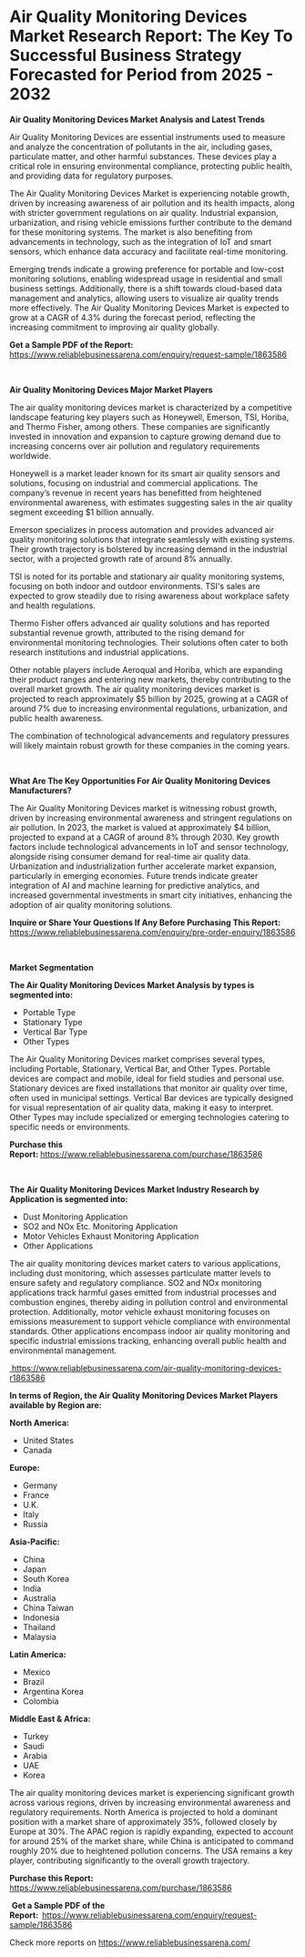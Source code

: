 <p><h1>Air Quality Monitoring Devices Market Research Report: The Key To Successful Business Strategy Forecasted for Period from 2025 - 2032</h1></p><p><strong>Air Quality Monitoring Devices Market Analysis and Latest Trends</strong></p>
<p><p>Air Quality Monitoring Devices are essential instruments used to measure and analyze the concentration of pollutants in the air, including gases, particulate matter, and other harmful substances. These devices play a critical role in ensuring environmental compliance, protecting public health, and providing data for regulatory purposes.</p><p>The Air Quality Monitoring Devices Market is experiencing notable growth, driven by increasing awareness of air pollution and its health impacts, along with stricter government regulations on air quality. Industrial expansion, urbanization, and rising vehicle emissions further contribute to the demand for these monitoring systems. The market is also benefiting from advancements in technology, such as the integration of IoT and smart sensors, which enhance data accuracy and facilitate real-time monitoring.</p><p>Emerging trends indicate a growing preference for portable and low-cost monitoring solutions, enabling widespread usage in residential and small business settings. Additionally, there is a shift towards cloud-based data management and analytics, allowing users to visualize air quality trends more effectively. The Air Quality Monitoring Devices Market is expected to grow at a CAGR of 4.3% during the forecast period, reflecting the increasing commitment to improving air quality globally.</p></p>
<p><strong>Get a Sample PDF of the Report:&nbsp;</strong> <a href="https://www.reliablebusinessarena.com/enquiry/request-sample/1863586?utm_campaign=2225&utm_medium=2&utm_source=Github&utm_content=ia&utm_term=19022025&utm_id=air-quality-monitoring-devices">https://www.reliablebusinessarena.com/enquiry/request-sample/1863586</a></p>
<p>&nbsp;</p>
<p><strong>Air Quality Monitoring Devices Major Market Players</strong></p>
<p><p>The air quality monitoring devices market is characterized by a competitive landscape featuring key players such as Honeywell, Emerson, TSI, Horiba, and Thermo Fisher, among others. These companies are significantly invested in innovation and expansion to capture growing demand due to increasing concerns over air pollution and regulatory requirements worldwide.</p><p>Honeywell is a market leader known for its smart air quality sensors and solutions, focusing on industrial and commercial applications. The company’s revenue in recent years has benefitted from heightened environmental awareness, with estimates suggesting sales in the air quality segment exceeding $1 billion annually.</p><p>Emerson specializes in process automation and provides advanced air quality monitoring solutions that integrate seamlessly with existing systems. Their growth trajectory is bolstered by increasing demand in the industrial sector, with a projected growth rate of around 8% annually.</p><p>TSI is noted for its portable and stationary air quality monitoring systems, focusing on both indoor and outdoor environments. TSI's sales are expected to grow steadily due to rising awareness about workplace safety and health regulations.</p><p>Thermo Fisher offers advanced air quality solutions and has reported substantial revenue growth, attributed to the rising demand for environmental monitoring technologies. Their solutions often cater to both research institutions and industrial applications.</p><p>Other notable players include Aeroqual and Horiba, which are expanding their product ranges and entering new markets, thereby contributing to the overall market growth. The air quality monitoring devices market is projected to reach approximately $5 billion by 2025, growing at a CAGR of around 7% due to increasing environmental regulations, urbanization, and public health awareness. </p><p>The combination of technological advancements and regulatory pressures will likely maintain robust growth for these companies in the coming years.</p></p>
<p>&nbsp;</p>
<p><strong>What Are The Key Opportunities For Air Quality Monitoring Devices Manufacturers?</strong></p>
<p><p>The Air Quality Monitoring Devices market is witnessing robust growth, driven by increasing environmental awareness and stringent regulations on air pollution. In 2023, the market is valued at approximately $4 billion, projected to expand at a CAGR of around 8% through 2030. Key growth factors include technological advancements in IoT and sensor technology, alongside rising consumer demand for real-time air quality data. Urbanization and industrialization further accelerate market expansion, particularly in emerging economies. Future trends indicate greater integration of AI and machine learning for predictive analytics, and increased governmental investments in smart city initiatives, enhancing the adoption of air quality monitoring solutions.</p></p>
<p><strong>Inquire or Share Your Questions If Any Before Purchasing This Report:</strong> <a href="https://www.reliablebusinessarena.com/enquiry/pre-order-enquiry/1863586?utm_campaign=2225&utm_medium=2&utm_source=Github&utm_content=ia&utm_term=19022025&utm_id=air-quality-monitoring-devices">https://www.reliablebusinessarena.com/enquiry/pre-order-enquiry/1863586</a></p>
<p>&nbsp;</p>
<p><strong>Market Segmentation</strong></p>
<p><strong>The Air Quality Monitoring Devices Market Analysis by types is segmented into:</strong></p>
<p><ul><li>Portable Type</li><li>Stationary Type</li><li>Vertical Bar Type</li><li>Other Types</li></ul></p>
<p><p>The Air Quality Monitoring Devices market comprises several types, including Portable, Stationary, Vertical Bar, and Other Types. Portable devices are compact and mobile, ideal for field studies and personal use. Stationary devices are fixed installations that monitor air quality over time, often used in municipal settings. Vertical Bar devices are typically designed for visual representation of air quality data, making it easy to interpret. Other Types may include specialized or emerging technologies catering to specific needs or environments.</p></p>
<p><strong>Purchase this Report:&nbsp;</strong><a href="https://www.reliablebusinessarena.com/purchase/1863586?utm_campaign=2225&utm_medium=2&utm_source=Github&utm_content=ia&utm_term=19022025&utm_id=air-quality-monitoring-devices">https://www.reliablebusinessarena.com/purchase/1863586</a></p>
<p>&nbsp;</p>
<p><strong>The Air Quality Monitoring Devices Market Industry Research by Application is segmented into:</strong></p>
<p><ul><li>Dust Monitoring Application</li><li>SO2 and NOx Etc. Monitoring Application</li><li>Motor Vehicles Exhaust Monitoring Application</li><li>Other Applications</li></ul></p>
<p><p>The air quality monitoring devices market caters to various applications, including dust monitoring, which assesses particulate matter levels to ensure safety and regulatory compliance. SO2 and NOx monitoring applications track harmful gases emitted from industrial processes and combustion engines, thereby aiding in pollution control and environmental protection. Additionally, motor vehicle exhaust monitoring focuses on emissions measurement to support vehicle compliance with environmental standards. Other applications encompass indoor air quality monitoring and specific industrial emissions tracking, enhancing overall public health and environmental management.</p></p>
<p><a href="https://www.reliablebusinessarena.com/air-quality-monitoring-devices-r1863586?utm_campaign=2225&utm_medium=2&utm_source=Github&utm_content=ia&utm_term=19022025&utm_id=air-quality-monitoring-devices">&nbsp;https://www.reliablebusinessarena.com/air-quality-monitoring-devices-r1863586</a></p>
<p><strong>In terms of Region, the Air Quality Monitoring Devices Market Players available by Region are:</strong></p>
<p>
    <p> <strong> North America: </strong>
        <ul>
            <li>United States</li>
            <li>Canada</li>
        </ul>
        </p> 
    <p> <strong> Europe: </strong>
        <ul>
            <li>Germany</li>
            <li>France</li>
            <li>U.K.</li>
            <li>Italy</li>
            <li>Russia</li>
        </ul>
        </p> 
    <p> <strong> Asia-Pacific: </strong>
        <ul>
            <li>China</li>
            <li>Japan</li>
            <li>South Korea</li>
            <li>India</li>
            <li>Australia</li>
            <li>China Taiwan</li>
            <li>Indonesia</li>
            <li>Thailand</li>
            <li>Malaysia</li>
        </ul>
        </p> 
    <p> <strong> Latin America: </strong>
        <ul>
            <li>Mexico</li>
            <li>Brazil</li>
            <li>Argentina Korea</li>
            <li>Colombia</li>
        </ul>
        </p> 
    <p> <strong> Middle East & Africa: </strong>
        <ul>
            <li>Turkey</li>
            <li>Saudi</li>
            <li>Arabia</li>
            <li>UAE</li>
            <li>Korea</li>
        </ul>
    </p>
    </p>
<p><p>The air quality monitoring devices market is experiencing significant growth across various regions, driven by increasing environmental awareness and regulatory requirements. North America is projected to hold a dominant position with a market share of approximately 35%, followed closely by Europe at 30%. The APAC region is rapidly expanding, expected to account for around 25% of the market share, while China is anticipated to command roughly 20% due to heightened pollution concerns. The USA remains a key player, contributing significantly to the overall growth trajectory.</p></p>
<p><strong>Purchase this Report: </strong><a href="https://www.reliablebusinessarena.com/purchase/1863586?utm_campaign=2225&utm_medium=2&utm_source=Github&utm_content=ia&utm_term=19022025&utm_id=air-quality-monitoring-devices">https://www.reliablebusinessarena.com/purchase/1863586</a></p>
<p>&nbsp;<strong>Get a Sample PDF of the Report:&nbsp;&nbsp;</strong><a href="https://www.reliablebusinessarena.com/enquiry/request-sample/1863586?utm_campaign=2225&utm_medium=2&utm_source=Github&utm_content=ia&utm_term=19022025&utm_id=air-quality-monitoring-devices">https://www.reliablebusinessarena.com/enquiry/request-sample/1863586</a></p>
<p><strong></strong></p>
<p>Check more reports on <a href="https://www.reliablebusinessarena.com/?utm_campaign=2225&utm_medium=2&utm_source=Github&utm_content=ia&utm_term=19022025&utm_id=air-quality-monitoring-devices">https://www.reliablebusinessarena.com/</a></p>